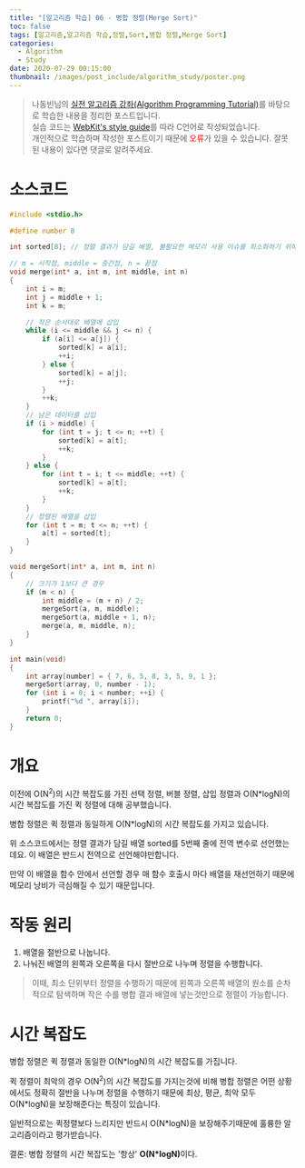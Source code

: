 ```yaml
---
title: "[알고리즘 학습] 06 - 병합 정렬(Merge Sort)"
toc: false
tags: [알고리즘,알고리즘 학습,정렬,Sort,병합 정렬,Merge Sort]
categories:
  - Algorithm
  - Study
date: 2020-07-29 00:15:00
thumbnail: /images/post_include/algorithm_study/poster.png
---
```

> 나동빈님의 [실전 알고리즘 강좌(Algorithm Programming Tutorial)](https://www.youtube.com/playlist?list=PLRx0vPvlEmdDHxCvAQS1_6XV4deOwfVrz)를 바탕으로 학습한 내용을 정리한 포스트입니다.  
> 실습 코드는 [WebKit's style guide](https://webkit.org/code-style-guidelines/)를 따라 C언어로 작성되었습니다.   
> 개인적으로 학습하며 작성한 포스트이기 때문에 <font color='red'>오류</font>가 있을 수 있습니다. 잘못된 내용이 있다면 댓글로 알려주세요.  

# 소스코드
```c
#include <stdio.h>

#define number 8

int sorted[8]; // 정렬 결과가 담길 배열, 불필요한 메모리 사용 이슈를 최소화하기 위해 전역 선언

// m = 시작점, middle = 중간점, n = 끝점
void merge(int* a, int m, int middle, int n)
{
    int i = m;
    int j = middle + 1;
    int k = m;

    // 작은 순서대로 배열에 삽입
    while (i <= middle && j <= n) {
        if (a[i] <= a[j]) {
            sorted[k] = a[i];
            ++i;
        } else {
            sorted[k] = a[j];
            ++j;
        }
        ++k;
    }
    // 남은 데이터를 삽입
    if (i > middle) {
        for (int t = j; t <= n; ++t) {
            sorted[k] = a[t];
            ++k;
        }
    } else {
        for (int t = i; t <= middle; ++t) {
            sorted[k] = a[t];
            ++k;
        }
    }
    // 정렬된 배열을 삽입
    for (int t = m; t <= n; ++t) {
        a[t] = sorted[t];
    }
}

void mergeSort(int* a, int m, int n)
{
    // 크기가 1보다 큰 경우
    if (m < n) {
        int middle = (m + n) / 2;
        mergeSort(a, m, middle);
        mergeSort(a, middle + 1, n);
        merge(a, m, middle, n);
    }
}

int main(void)
{
    int array[number] = { 7, 6, 5, 8, 3, 5, 9, 1 };
    mergeSort(array, 0, number - 1);
    for (int i = 0; i < number; ++i) {
        printf("%d ", array[i]);
    }
    return 0;
}
```

# 개요
이전에 O(N<sup>2</sup>)의 시간 복잡도를 가진 선택 정렬, 버블 정렬, 삽입 정렬과 O(N*logN)의 시간 복잡도를 가진 퀵 정렬에 대해 공부했습니다.

병합 정렬은 퀵 정렬과 동일하게 O(N*logN)의 시간 복잡도를 가지고 있습니다.

위 소스코드에서는 정렬 결과가 담길 배열 sorted를 5번째 줄에 전역 변수로 선언했는데요. 이 배열은 반드시 전역으로 선언해야만합니다.

만약 이 배열을 함수 안에서 선언할 경우 매 함수 호출시 마다 배열을 재선언하기 때문에 메모리 낭비가 극심해질 수 있기 때문입니다.  

# 작동 원리
1. 배열을 절반으로 나눕니다.
2. 나눠진 배열의 왼쪽과 오른쪽을 다시 절반으로 나누며 정렬을 수행합니다.

> 이때, 최소 단위부터 정렬을 수행하기 때문에 왼쪽과 오른쪽 배열의 원소를 순차적으로 탐색하며 작은 수를 병합 결과 배열에 넣는것만으로 정렬이 가능합니다. 
 

# 시간 복잡도
병합 정렬은 퀵 정렬과 동일한 O(N*logN)의 시간 복잡도를 가집니다.

퀵 정렬이 최악의 경우 O(N<sup>2</sup>)의 시간 복잡도를 가지는것에 비해 병합 정렬은 어떤 상황에서도 정확히 절반을 나누며 정렬을 수행하기 때문에 최상, 평균, 최악 모두 O(N*logN)을 보장해준다는 특징이 있습니다.

일반적으로는 퀵정렬보다 느리지만 반드시 O(N*logN)을 보장해주기때문에 훌륭한 알고리즘이라고 평가받습니다.

결론: 병합 정렬의 시간 복잡도는 '항상' <strong>O(N*logN)</strong>이다.

